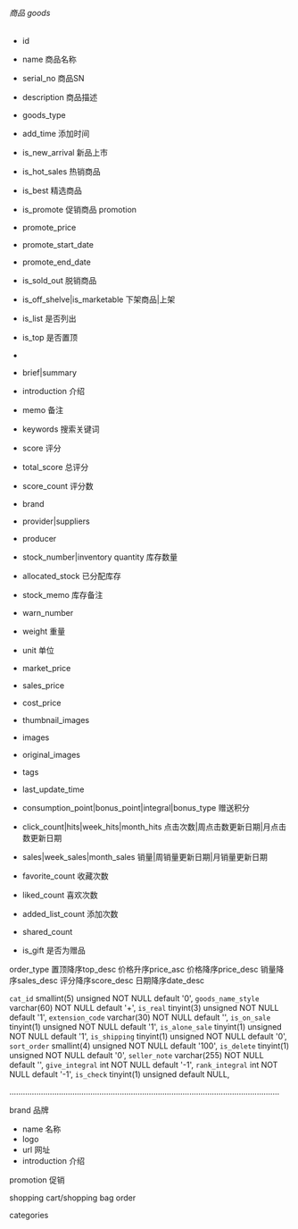 ###### 商品 goods

- id
- name                    商品名称
- serial_no               商品SN
- description             商品描述
- goods_type
- add_time                添加时间
- is_new_arrival          新品上市
- is_hot_sales            热销商品
- is_best                 精选商品


- is_promote              促销商品 promotion
- promote_price
- promote_start_date
- promote_end_date


- is_sold_out             脱销商品
- is_off_shelve|is_marketable           下架商品|上架
- is_list                 是否列出
- is_top                  是否置顶
- 
- brief|summary
- introduction            介绍
- memo                    备注
- keywords                搜索关键词
- score                   评分
- total_score             总评分
- score_count             评分数


- brand
- provider|suppliers
- producer
- stock_number|inventory quantity 库存数量
- allocated_stock         已分配库存
- stock_memo              库存备注
- warn_number
- weight                  重量
- unit                    单位


- market_price
- sales_price
- cost_price


- thumbnail_images
- images
- original_images
- tags


- last_update_time
- consumption_point|bonus_point|integral|bonus_type 赠送积分


- click_count|hits|week_hits|month_hits 点击次数|周点击数更新日期|月点击数更新日期
- sales|week_sales|month_sales 销量|周销量更新日期|月销量更新日期
- favorite_count 收藏次数
- liked_count 喜欢次数
- added_list_count 添加次数


- shared_count
- is_gift 是否为赠品


order_type
置顶降序top_desc
价格升序price_asc
价格降序price_desc
销量降序sales_desc
评分降序score_desc
日期降序date_desc

`cat_id` smallint(5) unsigned NOT NULL default '0',
`goods_name_style` varchar(60) NOT NULL default '+',
`is_real` tinyint(3) unsigned NOT NULL default '1',
`extension_code` varchar(30) NOT NULL default '',
`is_on_sale` tinyint(1) unsigned NOT NULL default '1',
`is_alone_sale` tinyint(1) unsigned NOT NULL default '1',
`is_shipping` tinyint(1) unsigned NOT NULL default '0',
`sort_order` smallint(4) unsigned NOT NULL default '100',
`is_delete` tinyint(1) unsigned NOT NULL default '0',
`seller_note` varchar(255) NOT NULL default '',
`give_integral` int NOT NULL default '-1',
`rank_integral` int NOT NULL default '-1',
`is_check` tinyint(1) unsigned default NULL,


........................................................................................................................

brand 品牌
- name 名称
- logo
- url 网址
- introduction 介绍

promotion 促销

shopping cart/shopping bag
order

categories

